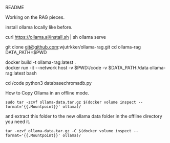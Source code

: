 README

Working on the RAG pieces. 

install ollama locally like before. 

curl https://ollama.ai/install.sh | sh
ollama serve


git clone git@github.com:wjutrkker/ollama-rag.git
cd ollama-rag
DATA_PATH=$PWD

docker build -t ollama-rag:latest .  
docker run -it --network host -v $PWD:/code -v $DATA_PATH:/data ollama-rag:latest bash

cd /code
python3 databasechromadb.py


How to Copy Ollama in an offline mode. 

`sudo tar -zcvf ollama-data.tar.gz $(docker volume inspect --format='{{.Mountpoint}}' ollama)/`

and extract this folder to the new ollama data folder in the offline directory you need it. 

`tar -xzvf ollama-data.tar.gz -C $(docker volume inspect --format='{{.Mountpoint}}' ollama)/`